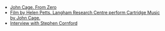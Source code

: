 - [John Cage. From Zero](https://www.youtube.com/watch?v=saGo9DsDB80)
- [Film by Helen Petts. Langham Research Centre perform Cartridge Music by John Cage.](https://www.youtube.com/watch?v=VaNHAswN2hU)
- [Interview with Stephen Cornford](http://www.anothertimbre.com/cartridgemusic.html)

